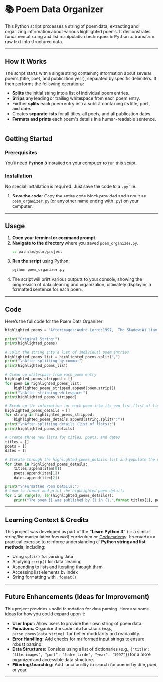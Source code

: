 # 📚 Poem Data Organizer

This Python script processes a string of poem data, extracting and organizing information about various highlighted poems. It demonstrates fundamental string and list manipulation techniques in Python to transform raw text into structured data.

---

## How It Works

The script starts with a single string containing information about several poems (title, poet, and publication year), separated by specific delimiters. It then performs the following operations:

* **Splits** the initial string into a list of individual poem entries.
* **Strips** any leading or trailing whitespace from each poem entry.
* Further **splits** each poem entry into a sublist containing its title, poet, and date.
* Creates **separate lists** for all titles, all poets, and all publication dates.
* **Formats and prints** each poem's details in a human-readable sentence.

---

## Getting Started

### Prerequisites

You'll need **Python 3** installed on your computer to run this script.

### Installation

No special installation is required. Just save the code to a `.py` file.

1.  **Save the code:** Copy the entire code block provided and save it as `poem_organizer.py` (or any other name ending with `.py`) on your computer.

---

## Usage

1.  **Open your terminal or command prompt.**
2.  **Navigate to the directory** where you saved `poem_organizer.py`.
    ```bash
    cd path/to/your/project
    ```
3.  **Run the script** using Python:
    ```bash
    python poem_organizer.py
    ```
4.  The script will print various outputs to your console, showing the progression of data cleaning and organization, ultimately displaying a formatted sentence for each poem.

---

## Code

Here's the full code for the Poem Data Organizer:

```python
highlighted_poems = "Afterimages:Audre Lorde:1997,  The Shadow:William Carlos Williams:1915, Ecstasy:Gabriela Mistral:1925,   Georgia Dusk:Jean Toomer:1923,   Parting Before Daybreak:An Qi:2014, The Untold Want:Walt Whitman:1871, Mr. Grumpledump's Song:Shel Silverstein:2004, Angel Sound Mexico City:Carmen Boullosa:2013, In Love:Kamala Suraiyya:1965, Dream Variations:Langston Hughes:1994, Dreamwood:Adrienne Rich:1987"

print("Original String:")
print(highlighted_poems)

# Split the string into a list of individual poem entries
highlighted_poems_list = highlighted_poems.split(",")
print("\nAfter splitting by comma:")
print(highlighted_poems_list)

# Clean up whitespace from each poem entry
highlighted_poems_stripped = []
for poem in highlighted_poems_list:
    highlighted_poems_stripped.append(poem.strip())
print("\nAfter stripping whitespace:")
print(highlighted_poems_stripped)

# Break up the information for each poem into its own list (list of lists)
highlighted_poems_details = []
for string in highlighted_poems_stripped:
    highlighted_poems_details.append(string.split(":"))
print("\nAfter splitting details (list of lists):")
print(highlighted_poems_details)

# Create three new lists for titles, poets, and dates
titles = []
poets = []
dates = []

# Iterate through the highlighted_poems_details list and populate the new lists
for item in highlighted_poems_details:
    titles.append(item[0])
    poets.append(item[1])
    dates.append(item[2])

print("\nFormatted Poem Details:")
# Loop to format and print the highlighted poem details
for i in range(0, len(highlighted_poems_details)):
    print("The poem {} was published by {} in {}.".format(titles[i], poets[i], dates[i]))
```

---

## Learning Context & Credits

This project was developed as part of the **"Learn Python 3"** (or a similar string/list manipulation focused) curriculum on [Codecademy](https://www.codecademy.com/). It served as a practical exercise to reinforce understanding of **Python string and list methods**, including:

* Using `split()` for parsing data
* Applying `strip()` for data cleaning
* Appending to lists and iterating through them
* Accessing list elements by index
* String formatting with `.format()`

---

## Future Enhancements (Ideas for Improvement)

This project provides a solid foundation for data parsing. Here are some ideas for how you could expand upon it:

* **User Input:** Allow users to provide their own string of poem data.
* **Functions:** Organize the code into functions (e.g., `parse_poems(data_string)`) for better modularity and readability.
* **Error Handling:** Add checks for malformed input strings to ensure robust parsing.
* **Data Structures:** Consider using a list of dictionaries (e.g., `{"title": "Afterimages", "poet": "Audre Lorde", "year": "1997"}`) for a more organized and accessible data structure.
* **Filtering/Searching:** Add functionality to search for poems by title, poet, or year.

---
